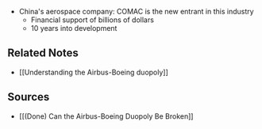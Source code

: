 - China's aerospace company: COMAC is the new entrant in this industry
	- Financial support of billions of dollars
	- 10 years into development

## Related Notes
- [[Understanding the Airbus-Boeing duopoly]]

## Sources
- [[(Done) Can the Airbus-Boeing Duopoly Be Broken]]